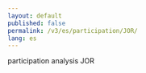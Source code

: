 ```yaml
---
layout: default
published: false
permalink: /v3/es/participation/JOR/
lang: es
---
```


participation analysis JOR
